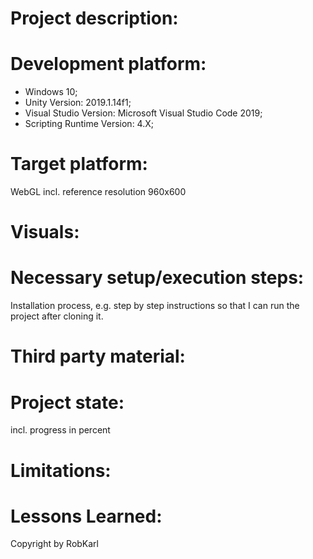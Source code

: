 # Project description: 

# Development platform: 
* Windows 10; 
* Unity Version: 2019.1.14f1; 
* Visual Studio Version: Microsoft Visual Studio Code 2019;
* Scripting Runtime Version: 4.X;

# Target platform: 
WebGL incl. reference resolution 960x600 

# Visuals: 

# Necessary setup/execution steps: 
Installation process, e.g. step by step instructions so that I can run the project after cloning it.

# Third party material: 

# Project state: 
incl. progress in percent

# Limitations: 


# Lessons Learned: 

Copyright by RobKarl